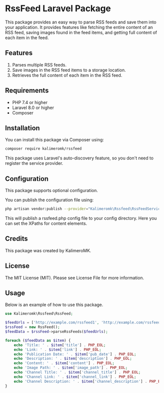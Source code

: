 # RssFeed Laravel Package

This package provides an easy way to parse RSS feeds and save them into your application. It provides features like fetching the entire content of an RSS feed, saving images found in the feed items, and getting full content of each item in the feed.

## Features

1. Parses multiple RSS feeds.
2. Save images in the RSS feed items to a storage location.
3. Retrieves the full content of each item in the RSS feed.

## Requirements

* PHP 7.4 or higher
* Laravel 8.0 or higher
* Composer

## Installation

You can install this package via Composer using:


``` bash 
composer require kalimeromk/rssfeed
```

This package uses Laravel's auto-discovery feature, so you don't need to register the service provider.

## Configuration

This package supports optional configuration.

You can publish the configuration file using:

``` bash 
php artisan vendor:publish --provider="Kalimeromk\Rssfeed\RssFeedServiceProvider" --tag="config"
```

This will publish a rssfeed.php config file to your config directory. Here you can set the XPaths for content elements.

## Credits

This package was created by KalimeroMK.

## License

The MIT License (MIT). Please see License File for more information.

## Usage

Below is an example of how to use this package.

```php
use Kalimeromk\Rssfeed\RssFeed;

$feedUrls = ['http://example.com/rssfeed1', 'http://example.com/rssfeed2'];
$rssFeed = new RssFeed();
$feedData = $rssFeed->parseRssFeeds($feedUrls);

foreach ($feedData as $item) {
    echo 'Title: ' . $item['title'] . PHP_EOL;
    echo 'Link: ' . $item['link'] . PHP_EOL;
    echo 'Publication Date: ' . $item['pub_date'] . PHP_EOL;
    echo 'Description: ' . $item['description'] . PHP_EOL;
    echo 'Content: ' . $item['content'] . PHP_EOL;
    echo 'Image Path: ' . $item['image_path'] . PHP_EOL;
    echo 'Channel Title: ' . $item['channel_title'] . PHP_EOL;
    echo 'Channel Link: ' . $item['channel_link'] . PHP_EOL;
    echo 'Channel Description: ' . $item['channel_description'] . PHP_EOL;
}
